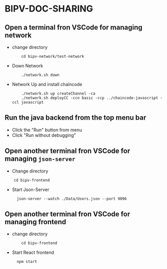 # BIPV-DOC-SHARING

## Open a terminal fron VSCode for managing network

* change directory
  ``` 
      cd bipv-network/test-network 
  ```

* Down Network
  ``` 
      ./network.sh down
  ```
* Network Up and install chaincode
  ``` 
      ./network.sh up createChannel -ca
      ./network.sh deployCC -ccn basic -ccp ../chaincode-javascript -ccl javascript
  ```

## Run the java backend from the top menu bar 
   
   * Click the "Run" button from menu
   * Click "Run without debugging"


## Open another terminal fron VSCode for managing ``` json-server ```

* Change directory
``` 
    cd bipv-frontend 
```

* Start Json-Server
  ``` 
    json-server --watch ./Data/Users.json --port 9096 
  ```



## Open another terminal fron VSCode for managing frontend

* change directory
  ``` 
      cd bipv-frontend 
  ```

* Start React frontend
  
  ``` 
    npm start 
  ```
